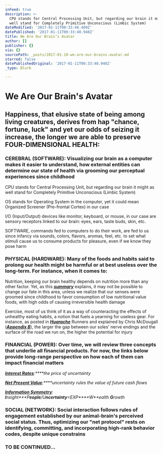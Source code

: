```yaml
---
inFeed: true
description: >-
  CPU stands for Central Processing Unit, but regarding our brain it might as
  well stand for Completely Primitive Unconscious (Limbic System)
dateModified: '2017-01-11T00:33:40.409Z'
datePublished: '2017-01-11T00:33:40.948Z'
title: We Are Our Brain’s Avatar
author: []
publisher: {}
via: {}
sourcePath: _posts/2017-01-10-we-are-our-brains-avatar.md
starred: false
datePublishedOriginal: '2017-01-11T00:33:40.948Z'
_type: Blurb

---
```

# **We Are Our Brain's Avatar**

## **Happiness, that elusive state of being among living creatures, derives from hap "chance, fortune, luck" and yet our odds of seizing it increase, the longer we are able to preserve FOUR-DIMENSIONAL HEALTH:**

### **CEREBRAL (SOFTWARE)**: Visualizing our brain as a computer makes it easier to understand, how external entities can determine our state of health via grooming our perceptual experiences since childhood

CPU stands for Central Processing Unit, but regarding our brain it might as well stand for Completely Primitive Unconscious (Limbic System)

OS stands for Operating System in the computer, yet it could mean Organized Screener (Pre-frontal Cortex) in our case

I/O (Input/Output) devices like monitor, keyboard, or mouse, in our case are sensory receptors linked to our brain: eyes, ears, taste buds, skin, etc.

SOFTWARE, commands fed to computers to do their work, are fed to us since infancy via sounds, colors, flavors, aromas, feel, etc. to set what stimuli cause us to consume products for pleasure, even if we know they pose harm

### **PHYSICAL (HARDWARE)**: Many of the foods and habits said to prolong our health might be harmful or at best useless over the long-term. For instance, when it comes to:

Nutrition, keeping our brain healthy depends on nutrition more than any other factor. Yet, as this _**[summary][0]**_ explains, it may not be possible to change our fate in this area, unless we realize that our senses were groomed since childhood to favor consumption of low nutritional value foods, with high odds of causing irreversible health damage

Exercise, most of us think of it as a way of counteracting the effects of unhealthy eating habits, a notion that fuels a yearning for useless gear. For instance, as posted in _**[Huarache][1]**_ Runners and explained by Chris McDougall (_**[Appendix B][0]**_), the larger the gap between our soles' nerve endings and the surface of the road we run on, the higher the potential for injury

### **FINANCIAL (POWER)**: Over time, we will review three concepts that underlie all financial products. For now, the links below provide long-range perspective on how each of them can impact financial matters

_**[Interest Rates][2]**:****the price of uncertainty_

_**[Net Present Value][3]**:****uncertainty rules the value of future cash flows_

_**[Information Symmetry][4]**: **I**nsight**\*P**eople**/U**ncertainty**=EXP****W**ealth **G**rowth_

### **SOCIAL (NETWORK):** Social interaction follows rules of engagement established by our animal-brain's perceived social status. Thus, optimizing our "net protocol" rests on identifying, committing, and incorporating high-rank behavior codes, despite unique constrains

### **TO BE CONTINUED...**

[0]: http://www.infoasy.com/2016/07/hack-matrix_29.html
[1]: https://www.strava.com/clubs/huarache-runners
[2]: http://sequoian.com/wp-content/uploads/2015/12/The_Fixed-Income_Mother_of_All_Bubbles_E.pdf
[3]: http://sequoian.com/wp-content/uploads/2016/10/The-Discount-Rate-Pyramid-Scheme-2.0.pdf
[4]: http://sequoian.com/wp-content/uploads/2015/12/INCLUSIVE_CAPITALISM_SPRINGS_FROM_INFOR.pdf